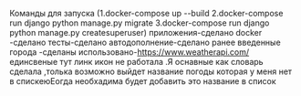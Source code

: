 Команды для запуска (1.docker-compose up --build 
2.docker-compose run django python manage.py migrate 
3.docker-compose run django python manage.py createsuperuser)
приложения-сделано
docker -сделано
тесты-сделано
 автодополнение-сделано
 ранее введенные города -сделаны
 использовано-https://www.weatherapi.com/
 единсвеные тут линк икон не работала .Я оснавные как словарь сделала ,толька возможно выйдет название погоды которая у меня нет в спискеюЕогда необхадима будет добавить это название в список
